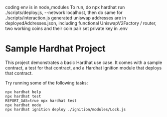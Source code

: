 coding env is in node_modules
To run, do npx hardhat run ./scripts/deploy.js, --network localhost, then do same for ./scripts/interaction.js
generated uniswap addresses are in deployedAddresses.json, including functional UniswapV2Factory / router, two working coins and their coin pair
set private key in .env 



# Sample Hardhat Project

This project demonstrates a basic Hardhat use case. It comes with a sample contract, a test for that contract, and a Hardhat Ignition module that deploys that contract.

Try running some of the following tasks:

```shell
npx hardhat help
npx hardhat test
REPORT_GAS=true npx hardhat test
npx hardhat node
npx hardhat ignition deploy ./ignition/modules/Lock.js
```


